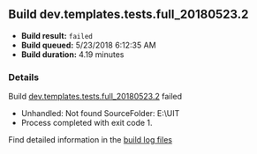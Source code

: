 ## Build dev.templates.tests.full_20180523.2
- **Build result:** `failed`
- **Build queued:** 5/23/2018 6:12:35 AM
- **Build duration:** 4.19 minutes
### Details
Build [dev.templates.tests.full_20180523.2](https://winappstudio.visualstudio.com/web/build.aspx?pcguid=a4ef43be-68ce-4195-a619-079b4d9834c2&builduri=vstfs%3a%2f%2f%2fBuild%2fBuild%2f25720) failed

+ Unhandled: Not found SourceFolder: E:\UIT
+ Process completed with exit code 1.

Find detailed information in the [build log files](https://uwpctdiags.blob.core.windows.net/buildlogs/dev.templates.tests.full_20180523.2_logs.zip)
